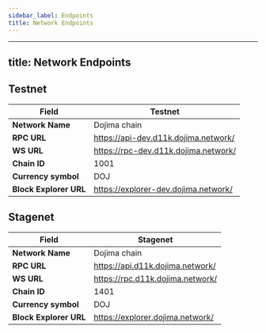 ```yaml
---
sidebar_label: Endpoints
title: Network Endpoints
---
```


---
title: Network Endpoints
---

## Testnet

| **Field**                         	 | **Testnet**               	                |
|-------------------------------------|--------------------------------------------|
| **Network Name**                  	 | Dojima chain    	                          |
| **RPC URL**                    | https://api-dev.d11k.dojima.network/ |
| **WS URL**                   	 | https://rpc-dev.d11k.dojima.network/ |
| **Chain ID**                      	 | 1001                      	                |
| **Currency symbol**    	            | DOJ                       	                |
| **Block Explorer URL** 	            | https://explorer-dev.dojima.network/       |

## Stagenet

| **Field**                         	 | **Stagenet**               	                |
|-------------------------------------|--------------------------------------------|
| **Network Name**                  	 | Dojima chain    	                          |
| **RPC URL**                    | https://api.d11k.dojima.network/ |
| **WS URL**                   	 | https://rpc.d11k.dojima.network/ |
| **Chain ID**                      	 | 1401                      	                |
| **Currency symbol**    	            | DOJ                       	                |
| **Block Explorer URL** 	            | https://explorer.dojima.network/       |
<!-- ## Testnet


| **Field**                         	 | **Testnet**               	            |
|-------------------------------------|----------------------------------------|
| **Network Name**                  	 | Hermes Dojima   	                      |
| **Http Api URL**                    | https://api-test.h4s.dojima.network/   |
| **New RPC URL**                   	 | https://rpc-test.h4s.dojima.network/   |
| **Chain ID**                      	 | hermes-testnet                       	 |
| **Currency symbol**    	            | DOJ                       	            |
| **Block Explorer URL** 	            | https://hermes-test.dojima.network/    |

| **Chain**                         	 | **Testnet Link**                                                                                                                                    | **Avaliable Endpoints**                                                                                                                                                                                     |  	
|-------------------------------------|-----------------------------------------------------------------------------------------------------------------------------------------------------|-------------------------------------------------------------------------------------------------------------------------------------------------------------------------------------------------------------|
| **Arweave**                  	      | https://ar-test.h4s.dojima.network/                                                                                                                 | info \| tx \| price \| wallet \| block \|peers \| mint \| graphql \| mine \| <br/> for more info:[https://docs.arweave.org/developers/server/http-api](https://docs.arweave.org/developers/server/http-api) |	
| **Polkadot**                   	    | API : https://dot-test.h4s.dojima.network:9933/<br/>Websocket: [wss://dotws-test.h4s.dojima.network:9944](wss://dotws-test.h4s.dojima.network:9944) |            
| **Solana**                      	   | API : https://sol-test.dojima.h4s.network:8899/<br/>Websocket:: https://solws-test.h4s.dojima.network:8900/                                         |
| **Ethereum**                        | API : https://eth-test.h4s.dojima.network/                                                                                                          |                	
| **Binance**                         | https://bnb-test.h4s.dojima.network/                                                                                                                | -->
